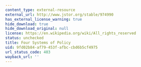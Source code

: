 ```yaml
---
content_type: external-resource
external_url: http://www.jstor.org/stable/974990
has_external_license_warning: true
hide_download: true
hide_download_original: null
license: https://en.wikipedia.org/wiki/All_rights_reserved
status: unchecked
title: Four Systems of Policy
uid: 9fd02b84-af79-453f-afbc-cbd6b5cf4975
url_status_code: 403
wayback_url: ''
---
```

